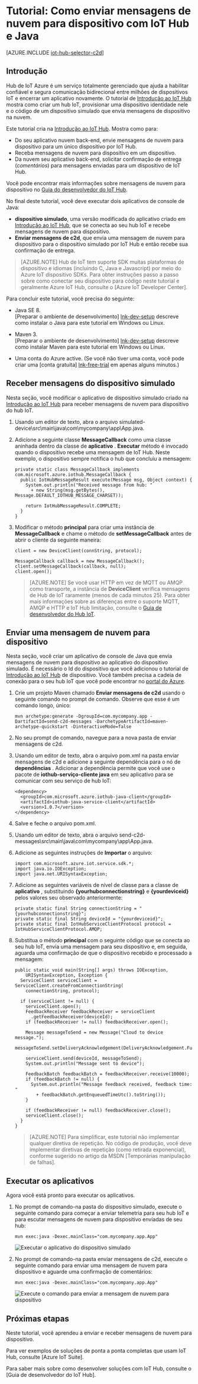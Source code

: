 <properties
    pageTitle="Enviar mensagens de nuvem para dispositivo com IoT Hub | Microsoft Azure"
    description="Siga este tutorial para saber como enviar mensagens de nuvem para dispositivo usando Azure IoT Hub com Java."
    services="iot-hub"
    documentationCenter="java"
    authors="dominicbetts"
    manager="timlt"
    editor=""/>

<tags
     ms.service="iot-hub"
     ms.devlang="java"
     ms.topic="article"
     ms.tgt_pltfrm="na"
     ms.workload="na"
     ms.date="09/13/2016"
     ms.author="dobett"/>

# <a name="tutorial-how-to-send-cloud-to-device-messages-with-iot-hub-and-java"></a>Tutorial: Como enviar mensagens de nuvem para dispositivo com IoT Hub e Java

[AZURE.INCLUDE [iot-hub-selector-c2d](../../includes/iot-hub-selector-c2d.md)]

## <a name="introduction"></a>Introdução

Hub de IoT Azure é um serviço totalmente gerenciado que ajuda a habilitar confiável e segura comunicação bidirecional entre milhões de dispositivos IoT e encerrar um aplicativo novamente. O tutorial de [Introdução ao IoT Hub] mostra como criar um hub IoT, provisionar uma dispositivo identidade nele e o código de um dispositivo simulado que envia mensagens de dispositivo na nuvem.

Este tutorial cria na [Introdução ao IoT Hub]. Mostra como para:

- Do seu aplicativo nuvem back-end, envie mensagens de nuvem para dispositivo para um único dispositivo por IoT Hub.
- Receba mensagens de nuvem para dispositivo em um dispositivo.
- Da nuvem seu aplicativo back-end, solicitar confirmação de entrega (*comentários*) para mensagens enviadas para um dispositivo de IoT Hub.

Você pode encontrar mais informações sobre mensagens de nuvem para dispositivo no [Guia do desenvolvedor do IoT Hub][IoT Hub Developer Guide - C2D].

No final deste tutorial, você deve executar dois aplicativos de console de Java:

* **dispositivo simulado**, uma versão modificada do aplicativo criado em [Introdução ao IoT Hub], que se conecta ao seu hub IoT e recebe mensagens de nuvem para dispositivo.
* **Enviar mensagens de c2d**, que envia uma mensagem de nuvem para dispositivo para o dispositivo simulado por IoT Hub e então recebe sua confirmação de entrega.

> [AZURE.NOTE] Hub de IoT tem suporte SDK muitas plataformas de dispositivo e idiomas (incluindo C, Java e Javascript) por meio do Azure IoT dispositivo SDKs. Para obter instruções passo a passo sobre como conectar seu dispositivo para código neste tutorial e geralmente Azure IoT Hub, consulte o [Azure IoT Developer Center].

Para concluir este tutorial, você precisa do seguinte:

+ Java SE 8. <br/> [Preparar o ambiente de desenvolvimento] [ lnk-dev-setup] descreve como instalar o Java para este tutorial em Windows ou Linux.

+ Maven 3.  <br/> [Preparar o ambiente de desenvolvimento] [ lnk-dev-setup] descreve como instalar Maven para este tutorial em Windows ou Linux.

+ Uma conta do Azure active. (Se você não tiver uma conta, você pode criar uma [conta gratuita] [ lnk-free-trial] em apenas alguns minutos.)

## <a name="receive-messages-on-the-simulated-device"></a>Receber mensagens do dispositivo simulado

Nesta seção, você modificar o aplicativo de dispositivo simulado criado na [Introdução ao IoT Hub] para receber mensagens de nuvem para dispositivo do hub IoT.

1. Usando um editor de texto, abra o arquivo simulated-device\src\main\java\com\mycompany\app\App.java.

2. Adicione a seguinte classe **MessageCallback** como uma classe aninhada dentro da classe de **aplicativo** . **Executar** método é invocado quando o dispositivo recebe uma mensagem de IoT Hub. Neste exemplo, o dispositivo sempre notifica o hub que concluiu a mensagem:

    ```
    private static class MessageCallback implements
    com.microsoft.azure.iothub.MessageCallback {
      public IotHubMessageResult execute(Message msg, Object context) {
        System.out.println("Received message from hub: "
          + new String(msg.getBytes(), Message.DEFAULT_IOTHUB_MESSAGE_CHARSET));

        return IotHubMessageResult.COMPLETE;
      }
    }
    ```

3. Modificar o método **principal** para criar uma instância de **MessageCallback** e chame o método de **setMessageCallback** antes de abrir o cliente da seguinte maneira:

    ```
    client = new DeviceClient(connString, protocol);

    MessageCallback callback = new MessageCallback();
    client.setMessageCallback(callback, null);
    client.open();
    ```

    > [AZURE.NOTE] Se você usar HTTP em vez de MQTT ou AMQP como transporte, a instância de **DeviceClient** verifica mensagens de Hub de IoT raramente (menos de cada minutos 25). Para obter mais informações sobre as diferenças entre o suporte MQTT, AMQP e HTTP e IoT Hub limitação, consulte o [Guia de desenvolvedor do Hub IoT][IoT Hub Developer Guide - C2D].

## <a name="send-a-cloud-to-device-message"></a>Enviar uma mensagem de nuvem para dispositivo

Nesta seção, você criar um aplicativo de console de Java que envia mensagens de nuvem para dispositivo ao aplicativo do dispositivo simulado. É necessário o Id do dispositivo que você adicionou o tutorial de [Introdução ao IoT Hub] de dispositivo. Você também precisa a cadeia de conexão para o seu hub IoT que você pode encontrar no [portal do Azure].

1. Crie um projeto Maven chamado **Enviar mensagens de c2d** usando o seguinte comando no prompt de comando. Observe que esse é um comando longo, único:

    ```
    mvn archetype:generate -DgroupId=com.mycompany.app -DartifactId=send-c2d-messages -DarchetypeArtifactId=maven-archetype-quickstart -DinteractiveMode=false
    ```

2. No seu prompt de comando, navegue para a nova pasta de enviar mensagens de c2d.

3. Usando um editor de texto, abra o arquivo pom.xml na pasta enviar mensagens de c2d e adicione a seguinte dependência para o nó de **dependências** . Adicionar a dependência permite que você use o pacote de **iothub-serviço-cliente java** em seu aplicativo para se comunicar com seu serviço de hub IoT:

    ```
    <dependency>
      <groupId>com.microsoft.azure.iothub-java-client</groupId>
      <artifactId>iothub-java-service-client</artifactId>
      <version>1.0.7</version>
    </dependency>
    ```

4. Salve e feche o arquivo pom.xml.

5. Usando um editor de texto, abra o arquivo send-c2d-messages\src\main\java\com\mycompany\app\App.java.

6. Adicione as seguintes instruções de **Importar** o arquivo:

    ```
    import com.microsoft.azure.iot.service.sdk.*;
    import java.io.IOException;
    import java.net.URISyntaxException;
    ```

7. Adicione as seguintes variáveis de nível de classe para a classe de **aplicativo** , substituindo **{yourhubconnectionstring}** e **{yourdeviceid}** pelos valores seu observado anteriormente:

    ```
    private static final String connectionString = "{yourhubconnectionstring}";
    private static final String deviceId = "{yourdeviceid}";
    private static final IotHubServiceClientProtocol protocol = IotHubServiceClientProtocol.AMQP;
    ```
    
8. Substitua o método **principal** com o seguinte código que se conecta ao seu hub IoT, envia uma mensagem para seu dispositivo e, em seguida, aguarda uma confirmação de que o dispositivo recebido e processado a mensagem:

    ```
    public static void main(String[] args) throws IOException,
        URISyntaxException, Exception {
      ServiceClient serviceClient = ServiceClient.createFromConnectionString(
        connectionString, protocol);
      
      if (serviceClient != null) {
        serviceClient.open();
        FeedbackReceiver feedbackReceiver = serviceClient
          .getFeedbackReceiver(deviceId);
        if (feedbackReceiver != null) feedbackReceiver.open();

        Message messageToSend = new Message("Cloud to device message.");
        messageToSend.setDeliveryAcknowledgement(DeliveryAcknowledgement.Full);

        serviceClient.send(deviceId, messageToSend);
        System.out.println("Message sent to device");

        FeedbackBatch feedbackBatch = feedbackReceiver.receive(10000);
        if (feedbackBatch != null) {
          System.out.println("Message feedback received, feedback time: "
            + feedbackBatch.getEnqueuedTimeUtc().toString());
        }

        if (feedbackReceiver != null) feedbackReceiver.close();
        serviceClient.close();
      }
    }
    ```

    > [AZURE.NOTE] Para simplificar, este tutorial não implementar qualquer diretiva de repetição. No código de produção, você deve implementar diretivas de repetição (como retirada exponencial), conforme sugerido no artigo da MSDN [Temporárias manipulação de falhas].

## <a name="run-the-applications"></a>Executar os aplicativos

Agora você está pronto para executar os aplicativos.

1. No prompt de comando-na pasta do dispositivo simulado, execute o seguinte comando para começar a enviar telemetria para seu hub IoT e para escutar mensagens de nuvem para dispositivo enviadas de seu hub:

    ```
    mvn exec:java -Dexec.mainClass="com.mycompany.app.App" 
    ```

    ![Executar o aplicativo do dispositivo simulado][img-simulated-device]

2. No prompt de comando-na pasta enviar mensagens de c2d, execute o seguinte comando para enviar uma mensagem de nuvem para dispositivo e aguarde uma confirmação de comentários:

    ```
    mvn exec:java -Dexec.mainClass="com.mycompany.app.App"
    ```

    ![Execute o comando para enviar a mensagem de nuvem para dispositivo][img-send-command]

## <a name="next-steps"></a>Próximas etapas

Neste tutorial, você aprendeu a enviar e receber mensagens de nuvem para dispositivo. 

Para ver exemplos de soluções de ponta a ponta completas que usam IoT Hub, consulte [Azure IoT Suite].

Para saber mais sobre como desenvolver soluções com IoT Hub, consulte o [Guia de desenvolvedor do IoT Hub].


<!-- Images -->
[img-simulated-device]: media/iot-hub-java-java-c2d/receivec2d.png
[img-send-command]:  media/iot-hub-java-java-c2d/sendc2d.png
<!-- Links -->

[Introdução ao IoT Hub]: iot-hub-java-java-getstarted.md
[IoT Hub Developer Guide - C2D]: iot-hub-devguide-messaging.md
[Guia de desenvolvedor do Hub IoT]: iot-hub-devguide.md
[Central de desenvolvedores do Azure IoT]: http://www.azure.com/develop/iot
[lnk-free-trial]: http://azure.microsoft.com/pricing/free-trial/
[lnk-dev-setup]: https://github.com/Azure/azure-iot-sdks/blob/master/doc/get_started/java-devbox-setup.md
[Manipulação de falhas temporárias]: https://msdn.microsoft.com/library/hh680901(v=pandp.50).aspx
[Portal do Azure]: https://portal.azure.com
[Pacote de IoT Azure]: https://azure.microsoft.com/documentation/suites/iot-suite/